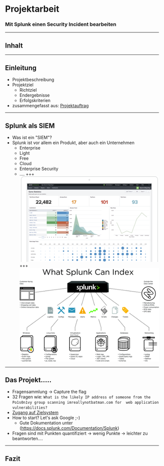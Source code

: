 # Projektarbeit
### Mit Splunk einen Security Incident bearbeiten
---
## Inhalt
---
## Einleitung
* Projektbeschreibung
* Projektziel
  * Richtziel
  * Endergebnisse
  * Erfolgskriterien
* zusammengefasst aus: [Projektauftrag](https://www.dropbox.com/s/yvdk3uvz6mm6o99/Projektbeschreibung.pdf?dl=0)
---
## Splunk als SIEM
* Was ist ein "SIEM"?
* Splunk ist vor allem ein Produkt, aber auch ein Unternehmen
  * Enterprise
  * Light
  * Free
  * Cloud
  * Enterprise Security
  * ....
+++
![Splunk-Overview](assets/img/splunk_overwiev.png)
+++
![Splunk_Enviroment](assets/img/splunk_enviroment.jpg)
---
## Das Projekt.....
* Fragensammlung -> Capture the flag
* 32 Fragen wie: 
`
What is the likely IP address of someone from the 
Po1s0n1vy group scanning imreallynotbatman.com for 
web application vulnerabilities?
`
* [Zugang auf Zielsystem](https://splunk.stoerchl.ch:8000/de-DE/account/login?return_to=%2Fde-DE%2F)
* How to start? Let's ask Google ;-)
  * Gute Dokumentation unter (https://docs.splunk.com/Documentation/Splunk)  
* Fragen sind mit Punkten quantifiziert -> wenig Punkte -> leichter zu beantworten....
---
## Fazit